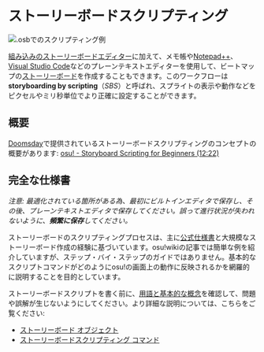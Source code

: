 # ストーリーボードスクリプティング

![.osbでのスクリプティング例](img/SBS_Base.jpg ".osbでのスクリプティング例")

[組み込みのストーリーボードエディター](/wiki/Beatmap_Editor/Design)に加えて、メモ帳や[Notepad++](https://www.notepad-plus-plus.org/)、[Visual Studio Code](https://code.visualstudio.com/)などのプレーンテキストエディターを使用して、ビートマップの[ストーリーボード](/wiki/Storyboards)を作成することもできます。このワークフローは**storyboarding by scripting**（*SBS*）と呼ばれ、スプライトの表示や動作などをピクセルやミリ秒単位でより正確に設定することができます。

## 概要

[Doomsday](https://osu.ppy.sh/users/18983)で提供されているストーリーボードスクリプティングのコンセプトの概要があります: [osu! - Storyboard Scripting for Beginners (12:22)](https://www.youtube.com/watch?v=UJ1YLDs-bZg "YouTube")

## 完全な仕様書

*注意: 最適化されている箇所がある為、最初にビルトインエディタで保存し、その後、プレーンテキストエディタで保存してください。誤って進行状況が失われないように、**頻繁に保存**してください。*

ストーリーボードのスクリプティングプロセスは、主に[公式仕様書](https://osu.ppy.sh/community/forums/topics/1869)と大規模なストーリーボード作成の経験に基づいています。osu!wikiの記事では簡単な例を紹介していますが、ステップ・バイ・ステップのガイドではありません。基本的なスクリプトコマンドがどのようにosu!の画面上の動作に反映されるかを網羅的に説明することを目的としています。

ストーリーボードスクリプトを書く前に、[用語と基本的な概念](/wiki/Storyboard_Scripting/General_Rules)を確認して、問題や誤解が生じないようにしてください。より詳細な説明については、こちらをご覧ください:

- [ストーリーボード オブジェクト](/wiki/Storyboard_Scripting/Objects)
- [ストーリーボードスクリプティング コマンド](/wiki/Storyboard_Scripting/Commands)
